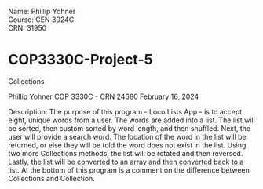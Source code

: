Name: Phillip Yohner  
Course: CEN 3024C  
CRN: 31950  

# COP3330C-Project-5  
Collections

Phillip Yohner
COP 3330C - CRN 24680
February 16, 2024

Description:
The purpose of this program - Loco Lists App - is to accept eight, unique words from a user. The words are added
into a list. The list will be sorted, then custom sorted by word length, and then shuffled.
Next, the user will provide a search word.  The location of the word in the list will be returned, or else they
will be told the word does not exist in the list.
Using two more Collections methods, the list will be rotated and then reversed.
Lastly, the list will be converted to an array and then converted back to a list.
At the bottom of this program is a comment on the difference between Collections and Collection.
